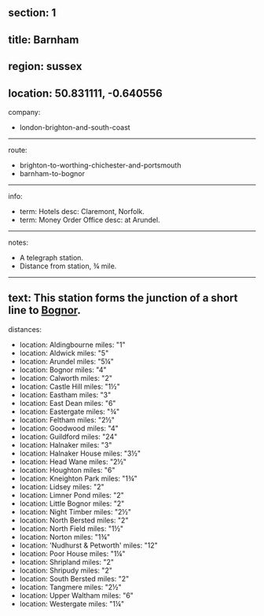 section: 1
----
title: Barnham
----
region: sussex
----
location: 50.831111, -0.640556
----
company:
- london-brighton-and-south-coast
----
route:
- brighton-to-worthing-chichester-and-portsmouth
- barnham-to-bognor
----
info:
- term: Hotels
  desc: Claremont, Norfolk.
- term: Money Order Office
  desc: at Arundel.
----
notes:
- A telegraph station.
- Distance from station, ¾ mile.
----
text: This station forms the junction of a short line to [Bognor](/stations/bognor).
----
distances:
- location: Aldingbourne
  miles: "1"
- location: Aldwick
  miles: "5"
- location: Arundel
  miles: "5¼"
- location: Bognor
  miles: "4"
- location: Calworth
  miles: "2"
- location: Castle Hill
  miles: "1½"
- location: Eastham
  miles: "3"
- location: East Dean
  miles: "6"
- location: Eastergate
  miles: "¾"
- location: Feltham
  miles: "2½"
- location: Goodwood
  miles: "4"
- location: Guildford
  miles: "24"
- location: Halnaker
  miles: "3"
- location: Halnaker House
  miles: "3½"
- location: Head Wane
  miles: "2½"
- location: Houghton
  miles: "6"
- location: Kneighton Park
  miles: "1¾"
- location: Lidsey
  miles: "2"
- location: Limner Pond
  miles: "2"
- location: Little Bognor
  miles: "2"
- location: Night Timber
  miles: "2½"
- location: North Bersted
  miles: "2"
- location: North Field
  miles: "1½"
- location: Norton
  miles: "1¾"
- location: 'Nudhurst & Petworth'
  miles: "12"
- location: Poor House
  miles: "1¼"
- location: Shripland
  miles: "2"
- location: Shripudy
  miles: "2"
- location: South Bersted
  miles: "2"
- location: Tangmere
  miles: "2½"
- location: Upper Waltham
  miles: "6"
- location: Westergate
  miles: "1¼"
